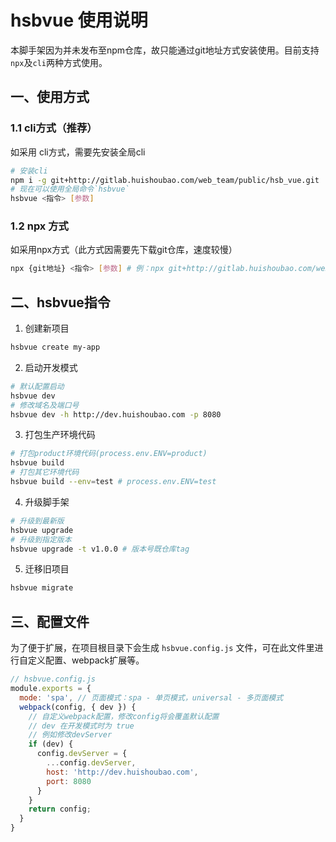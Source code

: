 # hsbvue 使用说明

本脚手架因为并未发布至npm仓库，故只能通过git地址方式安装使用。目前支持`npx`及`cli`两种方式使用。



## 一、使用方式

### 1.1 cli方式（推荐）

如采用 cli方式，需要先安装全局cli 

```bash
# 安装cli
npm i -g git+http://gitlab.huishoubao.com/web_team/public/hsb_vue.git
# 现在可以使用全局命令`hsbvue`
hsbvue <指令> [参数]
```

### 1.2 npx 方式

如采用npx方式（此方式因需要先下载git仓库，速度较慢）

```bash
npx {git地址} <指令> [参数] # 例：npx git+http://gitlab.huishoubao.com/web_team/public/hsb_vue.git create my-app
```



## 二、hsbvue指令

1. 创建新项目
```bash
hsbvue create my-app
```

   

2. 启动开发模式
```bash
# 默认配置启动
hsbvue dev
# 修改域名及端口号
hsbvue dev -h http://dev.huishoubao.com -p 8080
```

   

3. 打包生产环境代码
```bash
# 打包product环境代码(process.env.ENV=product)
hsbvue build
# 打包其它环境代码
hsbvue build --env=test # process.env.ENV=test
```

   

4. 升级脚手架
```bash
# 升级到最新版
hsbvue upgrade
# 升级到指定版本
hsbvue upgrade -t v1.0.0 # 版本号既仓库tag
```

   

5. 迁移旧项目
```bash
hsbvue migrate
```



## 三、配置文件

为了便于扩展，在项目根目录下会生成 `hsbvue.config.js` 文件，可在此文件里进行自定义配置、webpack扩展等。

```javascript
// hsbvue.config.js
module.exports = {
  mode: 'spa', // 页面模式：spa - 单页模式，universal - 多页面模式
  webpack(config, { dev }) {
    // 自定义webpack配置，修改config将会覆盖默认配置
    // dev 在开发模式时为 true
    // 例如修改devServer
    if (dev) {
      config.devServer = {
        ...config.devServer,
        host: 'http://dev.huishoubao.com',
        port: 8080
      }
    }
    return config;
  }
}
```


